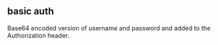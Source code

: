 ##  basic auth

Base64 encoded version of username and password and added to the Authorization header.
